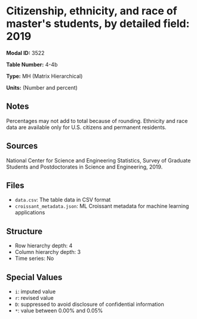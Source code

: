 # Citizenship, ethnicity, and race of master's students, by detailed field: 2019

**Modal ID:** 3522

**Table Number:** 4-4b

**Type:** MH (Matrix Hierarchical)

**Units:** (Number and percent)

## Notes

Percentages may not add to total because of rounding. Ethnicity and race data are available only for U.S. citizens and permanent residents.

## Sources

National Center for Science and Engineering Statistics, Survey of Graduate Students and Postdoctorates in Science and Engineering, 2019.

## Files

- `data.csv`: The table data in CSV format
- `croissant_metadata.json`: ML Croissant metadata for machine learning applications

## Structure

- Row hierarchy depth: 4
- Column hierarchy depth: 3
- Time series: No

## Special Values

- `i`: imputed value
- `r`: revised value
- `D`: suppressed to avoid disclosure of confidential information
- `*`: value between 0.00% and 0.05%
